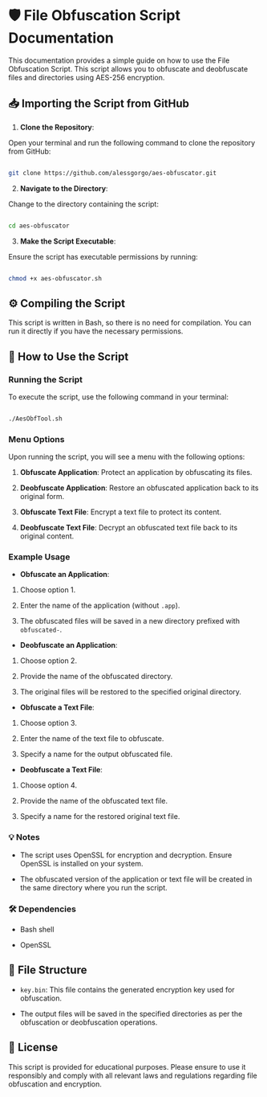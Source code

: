 # 🛡️ File Obfuscation Script Documentation

This documentation provides a simple guide on how to use the File Obfuscation Script. This script allows you to obfuscate and deobfuscate files and directories using AES-256 encryption.

  

## 📥 Importing the Script from GitHub

1. **Clone the Repository**:

Open your terminal and run the following command to clone the repository from GitHub:

```bash

git clone https://github.com/alessgorgo/aes-obfuscator.git

```

  

2. **Navigate to the Directory**:

Change to the directory containing the script:

```bash

cd aes-obfuscator

```

  

3. **Make the Script Executable**:

Ensure the script has executable permissions by running:

```bash

chmod +x aes-obfuscator.sh

```

  

## ⚙️ Compiling the Script

This script is written in Bash, so there is no need for compilation. You can run it directly if you have the necessary permissions.

  

## 📝 How to Use the Script


### Running the Script

To execute the script, use the following command in your terminal:

```bash

./AesObfTool.sh

```

  

### Menu Options

Upon running the script, you will see a menu with the following options:


1. **Obfuscate Application**: Protect an application by obfuscating its files.

2. **Deobfuscate Application**: Restore an obfuscated application back to its original form.

3. **Obfuscate Text File**: Encrypt a text file to protect its content.

4. **Deobfuscate Text File**: Decrypt an obfuscated text file back to its original content.

  

### Example Usage

- **Obfuscate an Application**:

1. Choose option 1.

2. Enter the name of the application (without `.app`).

3. The obfuscated files will be saved in a new directory prefixed with `obfuscated-`.

  

- **Deobfuscate an Application**:

1. Choose option 2.

2. Provide the name of the obfuscated directory.

3. The original files will be restored to the specified original directory.

  

- **Obfuscate a Text File**:

1. Choose option 3.

2. Enter the name of the text file to obfuscate.

3. Specify a name for the output obfuscated file.

  

- **Deobfuscate a Text File**:

1. Choose option 4.

2. Provide the name of the obfuscated text file.

3. Specify a name for the restored original text file.

  

### 💡 Notes

- The script uses OpenSSL for encryption and decryption. Ensure OpenSSL is installed on your system.

- The obfuscated version of the application or text file will be created in the same directory where you run the script.

  

### 🛠️ Dependencies

- Bash shell

- OpenSSL

  

## 📁 File Structure

- `key.bin`: This file contains the generated encryption key used for obfuscation.

- The output files will be saved in the specified directories as per the obfuscation or deobfuscation operations.

  

## 📖 License

This script is provided for educational purposes. Please ensure to use it responsibly and comply with all relevant laws and regulations regarding file obfuscation and encryption.
